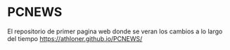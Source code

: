 # PCNEWS
El repositorio de primer pagina web donde se veran los cambios a lo largo del tiempo https://athloner.github.io/PCNEWS/


